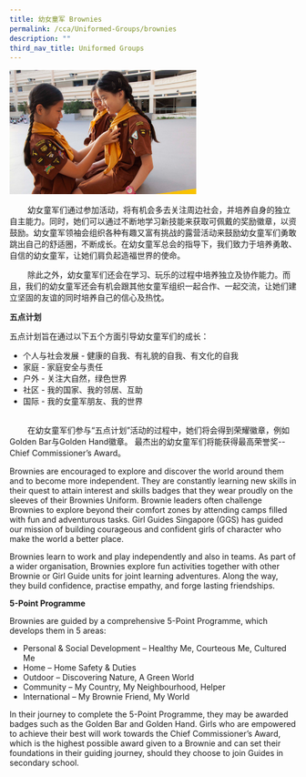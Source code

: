 ```yaml
---
title: 幼女童军 Brownies
permalink: /cca/Uniformed-Groups/brownies
description: ""
third_nav_title: Uniformed Groups
---
```

<img src="/images/Brownies.jpeg" 
     style="width:65%">


<p>&nbsp; &nbsp; &nbsp; &nbsp; 幼女童军们通过参加活动，将有机会多去关注周边社会，并培养自身的独立自主能力。同时，她们可以通过不断地学习新技能来获取可佩戴的奖励徽章，以资鼓励。幼女童军领袖会组织各种有趣又富有挑战的露营活动来鼓励幼女童军们勇敢跳出自己的舒适圈，不断成长。在幼女童军总会的指导下，我们致力于培养勇敢、自信的幼女童军，让她们肩负起造福世界的使命。&nbsp;</p>
<p>&nbsp; &nbsp; &nbsp; &nbsp; 除此之外，幼女童军们还会在学习、玩乐的过程中培养独立及协作能力。而且，我们的幼女童军还会有机会跟其他女童军组织一起合作、一起交流，让她们建立坚固的友谊的同时培养自己的信心及热忱。&nbsp;</p>
<p><strong>五点计划&nbsp;</strong></p>
<p>五点计划旨在通过以下五个方面引导幼女童军们的成长：&nbsp;</p>
<ul>
	<li>个人与社会发展 - 健康的自我、有礼貌的自我、有文化的自我</li>
	<li>家庭 - 家庭安全与责任</li>
	<li>户外 - 关注大自然，绿色世界</li>
	<li>社区 - 我的国家、我的邻居、互助</li>
	<li>国际 - 我的女童军朋友、我的世界</li>
</ul>
<p><br />&nbsp; &nbsp; &nbsp; &nbsp; 在幼女童军们参与&ldquo;五点计划&rdquo;活动的过程中，她们将会得到荣耀徽章，例如Golden Bar与Golden Hand徽章。 最杰出的幼女童军们将能获得最高荣誉奖--Chief Commissioner&rsquo;s Award。</p>
<p>Brownies are encouraged to explore and discover the world around them and to become more independent. They are constantly learning new skills in their quest to attain interest and skills badges that they wear proudly on the sleeves of their Brownies Uniform. Brownie leaders often challenge Brownies to explore beyond their comfort zones by attending camps filled with fun and adventurous tasks. Girl Guides Singapore (GGS) has guided our mission of building courageous and confident girls of character who make the world a better place.</p>
<p>Brownies learn to work and play independently and also in teams. As part of a wider organisation, Brownies explore fun activities together with other Brownie or Girl Guide units for joint learning adventures. Along the way, they build confidence, practise empathy, and forge lasting friendships.</p>
<p><strong>5-Point Programme</strong></p>
<p>Brownies are guided by a comprehensive 5-Point Programme, which develops them in 5 areas:</p>
<ul>
<li>Personal &amp; Social Development &ndash; Healthy Me, Courteous Me, Cultured Me</li>
<li>Home &ndash; Home Safety &amp; Duties</li>
<li>Outdoor &ndash; Discovering Nature, A Green World</li>
<li>Community &ndash; My Country, My Neighbourhood, Helper</li>
<li>International &ndash; My Brownie Friend, My World</li>
</ul>
<p>In their journey to complete the 5-Point Programme, they may be awarded badges such as the Golden Bar and Golden Hand. Girls who are empowered to achieve their best will work towards the Chief Commissioner&rsquo;s Award, which is the highest possible award given to a Brownie and can set their foundations in their guiding journey, should they choose to join Guides in secondary school.</p>